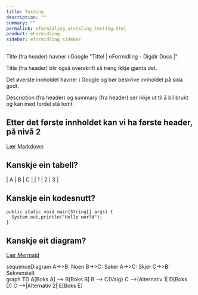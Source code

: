 ```yaml
---
title: Testing
description: ""
summary: ""
permalink: eformidling_utvikling_testing.html
product: eFormidling
sidebar: eformidling_sidebar
---
```


Title (fra header) havner i Google "Tittel \| eFormidling - Digdir Docs \|".

Title (fra header) blir også overskrift så treng ikkje gjenta det.

Det øverste innholdet havner i Google og bør beskrive innholdet på sida godt.

Description (fra header) og summary (fra header) ser ikkje ut til å bli brukt og kan med fordel stå tomt.

## Etter det første innholdet kan vi ha første header, på nivå 2

[Lær Markdown](https://www.markdownguide.org/cheat-sheet/)

## Kanskje ein tabell?

| A | B | C |
| 1 | 2 | 3 |

## Kanskje ein kodesnutt?

```
public static void main(String[] args) {
  System.out.println("Hello world");
}
```

## Kanskje eit diagram?

[Lær Mermaid](https://mermaid-js.github.io/mermaid/#/)

<div class="mermaid">
sequenceDiagram
A->>B: Noen
B->>C: Saker
A->>C: Skjer
C->>B: Sekvensielt
</div>

<div class="mermaid">
graph TD
    A[Boks A] --> B[Boks B]
    B --> C{Valg}
    C -->|Alternativ 1| D[Boks D]
    C -->|Alternativ 2| E[Boks E]
</div>

